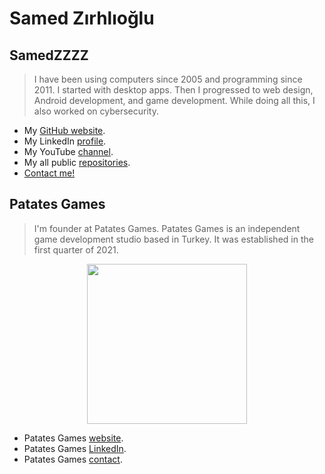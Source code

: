 # Samed Zırhlıoğlu
## SamedZZZZ
> I have been using computers since 2005 and programming since 2011. I started with desktop apps. Then I progressed to web design, Android development, and game development. While doing all this, I also worked on cybersecurity.

- My [GitHub website](https://SamedZirhlioglu.github.io).
- My LinkedIn [profile](https://www.linkedin.com/in/SamedZirhlioglu).
- My YouTube [channel](https://www.youtube.com/SamedZirhlioglu).
- My all public [repositories](https://github.com/SamedZirhlioglu?tab=repositories).
- [Contact me!](mailto:zirhlioglusamed@gmail.com)

## Patates Games
> I'm founder at Patates Games. Patates Games is an independent game development studio based in Turkey. It was established in the first quarter of 2021.

<div align="center"><img src="./src/img/patates_games_logo.png" width="256"></div>

- Patates Games [website](https://patatesgames.com/).
- Patates Games [LinkedIn](https://www.linkedin.com/company/patatesgames).
- Patates Games [contact](mailto:infopatatesgames@gmail.com).
